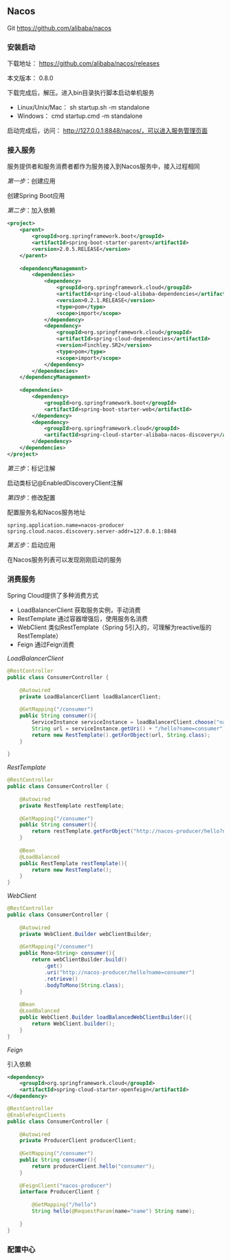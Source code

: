 Nacos
-

Git https://github.com/alibaba/nacos

### 安装启动

下载地址： https://github.com/alibaba/nacos/releases

本文版本： 0.8.0

下载完成后，解压。进入bin目录执行脚本启动单机服务

- Linux/Unix/Mac： sh startup.sh -m standalone
- Windows： cmd startup.cmd -m standalone

启动完成后，访问： http://127.0.0.1:8848/nacos/，可以进入服务管理页面

### 接入服务

服务提供者和服务消费者都作为服务接入到Nacos服务中，接入过程相同

*第一步*：创建应用

创建Spring Boot应用

*第二步*：加入依赖

```xml
<project>        
    <parent>
        <groupId>org.springframework.boot</groupId>
        <artifactId>spring-boot-starter-parent</artifactId>
        <version>2.0.5.RELEASE</version>
    </parent>
    
    <dependencyManagement>
        <dependencies>
            <dependency>
                <groupId>org.springframework.cloud</groupId>
                <artifactId>spring-cloud-alibaba-dependencies</artifactId>
                <version>0.2.1.RELEASE</version>
                <type>pom</type>
                <scope>import</scope>
            </dependency>
            <dependency>
                <groupId>org.springframework.cloud</groupId>
                <artifactId>spring-cloud-dependencies</artifactId>
                <version>Finchley.SR2</version>
                <type>pom</type>
                <scope>import</scope>
            </dependency>
        </dependencies>
    </dependencyManagement>
    
    <dependencies>
        <dependency>
            <groupId>org.springframework.boot</groupId>
            <artifactId>spring-boot-starter-web</artifactId>
        </dependency>
        <dependency>
            <groupId>org.springframework.cloud</groupId>
            <artifactId>spring-cloud-starter-alibaba-nacos-discovery</artifactId>
        </dependency>
    </dependencies>
</project>
``` 

*第三步*：标记注解

启动类标记@EnabledDiscoveryClient注解

*第四步*：修改配置

配置服务名和Nacos服务地址

```property
spring.application.name=nacos-producer
spring.cloud.nacos.discovery.server-addr=127.0.0.1:8848
```

*第五步*：启动应用

在Nacos服务列表可以发现刚刚启动的服务

### 消费服务

Spring Cloud提供了多种消费方式

- LoadBalancerClient 获取服务实例，手动消费
- RestTemplate 通过容器增强后，使用服务名消费
- WebClient 类似RestTemplate（Spring 5引入的，可理解为reactive版的RestTemplate）
- Feign 通过Feign消费

*LoadBalancerClient*

```java
@RestController
public class ConsumerController {
    
    @Autowired
    private LoadBalancerClient loadBalancerClient;
    
    @GetMapping("/consumer")
    public String consumer(){
		ServiceInstance serviceInstance = loadBalancerClient.choose("nacos-producer");
		String url = serviceInstance.getUri() + "/hello?name=consumer";
		return new RestTemplate().getForObject(url, String.class);
    }
    
}
```

*RestTemplate*

```java
@RestController
public class ConsumerController {
    
    @Autowired
	private RestTemplate restTemplate;
    
    @GetMapping("/consumer")
    public String consumer(){
        return restTemplate.getForObject("http://nacos-producer/hello?name=consumer",String.class);
    }
    
    @Bean
    @LoadBalanced
    public RestTemplate restTemplate(){
        return new RestTemplate();
    }
}
```

*WebClient*

```java
@RestController
public class ConsumerController {
    
    @Autowired
	private WebClient.Builder webClientBuilder;
    
    @GetMapping("/consumer")
    public Mono<String> consumer(){
        return webClientBuilder.build()
	        .get()
	        .uri("http://nacos-producer/hello?name=consumer")
	        .retrieve()
	        .bodyToMono(String.class);
    }
    
    @Bean
    @LoadBalanced
    public WebClient.Builder loadBalancedWebClientBuilder(){
        return WebClient.builder();
    }
}
```

*Feign*

引入依赖

```xml
<dependency>
	<groupId>org.springframework.cloud</groupId>
	<artifactId>spring-cloud-starter-openfeign</artifactId>
</dependency>
```

```java
@RestController
@EnableFeignClients
public class ConsumerController {
    
    @Autowired
	private ProducerClient producerClient;
    
    @GetMapping("/consumer")
    public String consumer(){
        return producerClient.hello("consumer");
    }
    
    @FeignClient("nacos-producer")
    interface ProducerClient {
        
        @GetMapping("/hello")
        String hello(@RequestParam(name="name") String name);
        
    }
}
```

### 配置中心


